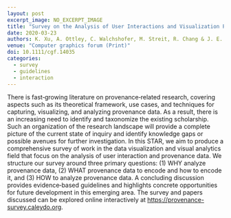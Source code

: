 ```yaml
---
layout: post
excerpt_image: NO_EXCERPT_IMAGE
title: "Survey on the Analysis of User Interactions and Visualization Provenance"
date: 2020-03-23
authors: K. Xu, A. Ottley, C. Walchshofer, M. Streit, R. Chang & J. E. Wenskovitch
venue: "Computer graphics forum (Print)"
doi: 10.1111/cgf.14035
categories:
  - survey
  - guidelines
  - interaction
---
```

There is fast‐growing literature on provenance‐related research, covering aspects such as its theoretical framework, use cases, and techniques for capturing, visualizing, and analyzing provenance data. As a result, there is an increasing need to identify and taxonomize the existing scholarship. Such an organization of the research landscape will provide a complete picture of the current state of inquiry and identify knowledge gaps or possible avenues for further investigation. In this STAR, we aim to produce a comprehensive survey of work in the data visualization and visual analytics field that focus on the analysis of user interaction and provenance data. We structure our survey around three primary questions: (1) WHY analyze provenance data, (2) WHAT provenance data to encode and how to encode it, and (3) HOW to analyze provenance data. A concluding discussion provides evidence‐based guidelines and highlights concrete opportunities for future development in this emerging area. The survey and papers discussed can be explored online interactively at https://provenance-survey.caleydo.org.
